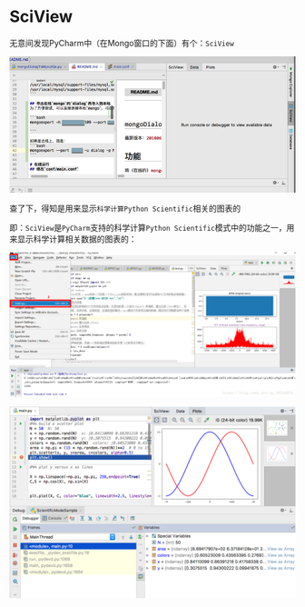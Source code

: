 # SciView

无意间发现PyCharm中（在Mongo窗口的下面）有个：`SciView`

![pycharm_sciview](../../assets/img/pycharm_sciview.png)

查了下，得知是用来显示`科学计算Python Scientific`相关的图表的

即：`SciView`是`PyCharm`支持的科学计算`Python Scientific`模式中的功能之一，用来显示科学计算相关数据的图表的：

![sciview_demo_1](../../assets/img/sciview_demo_1.png)

![sciview_demo_2](../../assets/img/sciview_demo_2.png)
